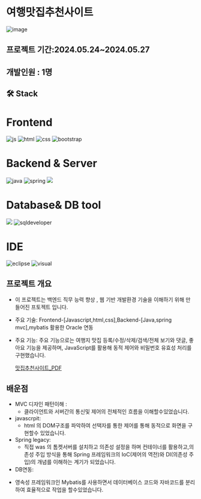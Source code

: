 # 여행맛집추천사이트 

![image](https://github.com/user-attachments/assets/5137d940-4429-443c-a054-bc25892038ae)

## 프로젝트 기간:2024.05.24~2024.05.27  
## 개발인원 : 1명
## 🛠️ Stack

# Frontend
![js](https://img.shields.io/badge/JavaScript-F7DF1E?style=for-the-badge&logo=JavaScript&logoColor=white)
![html](https://img.shields.io/badge/HTML5-E34F26?style=for-the-badge&logo=html5&logoColor=white)
![css](https://img.shields.io/badge/CSS3-1572B6?style=for-the-badge&logo=css3&logoColor=white)
![bootstrap](https://img.shields.io/badge/Bootstrap-563D7C?style=for-the-badge&logo=bootstrap&logoColor=white)
# Backend & Server     
![java](https://img.shields.io/badge/Java-ED8B00?style=for-the-badge&logo=openjdk&logoColor=white)
![spring](https://img.shields.io/badge/Spring-6DB33F?style=for-the-badge&logo=spring&logoColor=white)
<img src="https://img.shields.io/badge/apache tomcat-F8DC75?style=for-the-badge&logo=apachetomcat&logoColor=white">
 # Database& DB tool            
<img src="https://img.shields.io/badge/oracle-F80000?style=for-the-badge&logo=oracle&logoColor=white"> ![sqldeveloper](https://img.shields.io/badge/sqldeveloper-%235391FE.svg?style=for-the-badge&logo=sqldeveloper&logoColor=white)
# IDE  
![eclipse](https://img.shields.io/badge/Eclipse-2C2255?style=for-the-badge&logo=eclipse&logoColor=white)
![visual](https://img.shields.io/badge/Visual_Studio_Code-0078D4?style=for-the-badge&logo=visual%20studio%20code&logoColor=white)

   
##  프로젝트 개요  

- 이 프로젝트는  백엔드 직무 능력 향상 , 웹 기반 개발환경 기술을 이해하기 위해 만들어진 프토젝트 입니다.
- 주요 기술: Frontend-[Javascript,html,css],Backend-[Java,spring mvc],mybatis 활용한 Oracle 연동  
- 주요 기능: 주요 기능으로는 여행지 맛집 등록/수정/삭제/검색/전체 보기와 댓글, 좋아요 기능을 제공하며, JavaScript를 활용해 동적 제어와 비밀번호 유효성 처리를 구현했습니다.


  
  [맛집추천사이트_PDF](https://github.com/doyoungking/java-project/blob/main/java_project_DoMarket.pdf)

  
  
  
## 배운점

 + MVC 디자인 패턴이해 :
   - 클라이언트와 서버간의 통신및 제어의 전체적인 흐름을 이해할수있었습니다.
 + javascrpit:
   - html 의 DOM구조를 파악하여 선택자를 통한 제어를 통해 동적으로 화면을 구현할수 있었습니다.
 + Spring legacy:
   - 직접 was 의 톰켓서버를 설치하고 의존성 설정을 하며 컨테이너를 활용하고,의존성 주입 방식을 통해 Spring 프레임워크의 IoC(제어의 역전)와 DI(의존성 주입)의 개념를 이해하는 계기가 되었습니다.
 +  DB연동:
   - 영속성 프레임워크인 Mybatis를 사용하면서 데이터베이스 코드와 자바코드를 분리하여 효율적으로 작업을 할수있었습니다.



    
